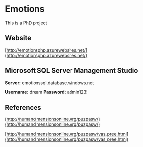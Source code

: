# Emotions
This is a PhD project

## Website
[http://emotionsphp.azurewebsites.net/](http://emotionsphp.azurewebsites.net/)

## Microsoft SQL Server Management Studio

**Server:** emotionssql.database.windows.net

**Username:** dream
**Password:** admin123!

## References

[http://humandimensionsonline.org/puzpasw/](http://humandimensionsonline.org/puzpasw/)

[http://humandimensionsonline.org/puzpasw/vas_pree.html](http://humandimensionsonline.org/puzpasw/vas_pree.html)